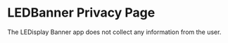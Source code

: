 # LEDBanner Privacy Page

The LEDisplay Banner app does not collect any information from the user. 

